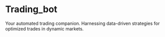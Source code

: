 # Trading_bot
Your automated trading companion. Harnessing data-driven strategies for optimized trades in dynamic markets.
